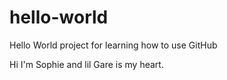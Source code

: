# hello-world
Hello World project for learning how to use GitHub

Hi I'm Sophie and lil Gare is my heart.
